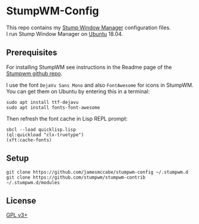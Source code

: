 # StumpWM-Config
This repo contains my [Stump Window Manager][stumpwm-website] 
configuration files.  
I run Stump Window Manager on [Ubuntu][ubuntu-website] 18.04.

## Prerequisites
For installing StumpWM see instructions in the Readme page of the 
[Stumpwm github repo][stump-github-page].

I use the font `DejaVu Sans Mono` and also `FontAwesome` for icons in StumpWM.  
You can get them on Ubuntu by entering this in a terminal:

```shell
sudo apt install ttf-dejavu
sudo apt install fonts-font-awesome
```
Then refresh the font cache in Lisp REPL prompt:
```shell
sbcl --load quicklisp.lisp
(ql:quickload "clx-truetype")
(xft:cache-fonts)
```

## Setup

```shell
git clone https://github.com/jamesmccabe/stumpwm-config ~/.stumpwm.d
git clone https://github.com/stumpwm/stumpwm-contrib ~/.stumpwm.d/modules
```

## License
[GPL v3+][gpl_license]

[stumpwm-website]: https://stumpwm.github.io/index.html
[ubuntu-website]: https://www.ubuntu.com/desktop
[stump-github-page]: https://github.com/stumpwm/stumpwm
[gpl_license]: https://github.com/jamesmccabe/stumpwm-config/blob/master/LICENSE